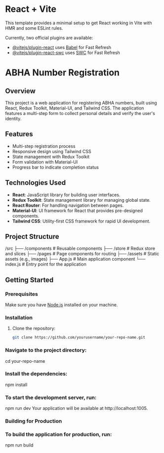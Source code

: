 # React + Vite

This template provides a minimal setup to get React working in Vite with HMR and some ESLint rules.

Currently, two official plugins are available:

- [@vitejs/plugin-react](https://github.com/vitejs/vite-plugin-react/blob/main/packages/plugin-react/README.md) uses [Babel](https://babeljs.io/) for Fast Refresh
- [@vitejs/plugin-react-swc](https://github.com/vitejs/vite-plugin-react-swc) uses [SWC](https://swc.rs/) for Fast Refresh

# ABHA Number Registration

## Overview

This project is a web application for registering ABHA numbers, built using React, Redux Toolkit, Material-UI, and Tailwind CSS. The application features a multi-step form to collect personal details and verify the user's identity.

## Features

- Multi-step registration process
- Responsive design using Tailwind CSS
- State management with Redux Toolkit
- Form validation with Material-UI
- Progress bar to indicate completion status

## Technologies Used

- **React**: JavaScript library for building user interfaces.
- **Redux Toolkit**: State management library for managing global state.
- **React Router**: For handling navigation between pages.
- **Material-UI**: UI framework for React that provides pre-designed components.
- **Tailwind CSS**: Utility-first CSS framework for rapid UI development.

## Project Structure
/src
├── /components # Reusable components
├── /store # Redux store and slices
├── /pages # Page components for routing
├── /assets # Static assets (e.g., images)
├── App.js # Main application component
└── index.js # Entry point for the application


## Getting Started

### Prerequisites

Make sure you have [Node.js](https://nodejs.org/) installed on your machine.

### Installation

1. Clone the repository:

   ```bash
   git clone https://github.com/yourusername/your-repo-name.git


### Navigate to the project directory:
cd your-repo-name


### Install the dependencies:
npm install


### To start the development server, run:
npm run dev
Your application will be available at http://localhost:1005.

### Building for Production
### To build the application for production, run:
npm run build


